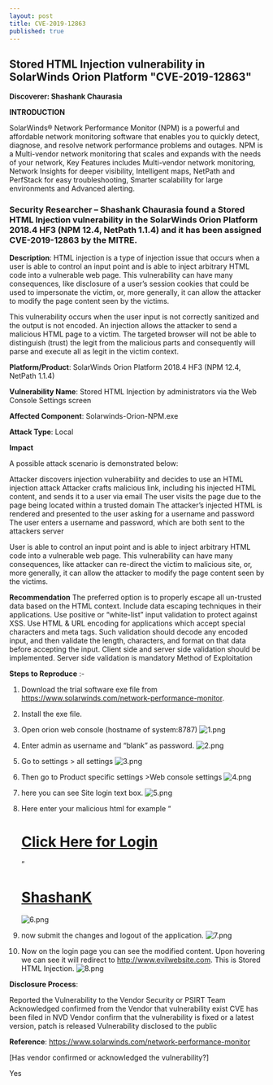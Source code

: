 ```yaml
---
layout: post
title: CVE-2019-12863
published: true
---
```

##  Stored HTML Injection vulnerability in SolarWinds Orion Platform "CVE-2019-12863"

**Discoverer: Shashank Chaurasia**

**INTRODUCTION**

SolarWinds® Network Performance Monitor (NPM) is a powerful and affordable network monitoring software that enables you to quickly detect, diagnose, and resolve network performance problems and outages. NPM is a Multi-vendor network monitoring that scales and expands with the needs of your network, Key Features includes  Multi-vendor network monitoring, Network Insights for deeper visibility, Intelligent maps, NetPath and PerfStack for easy troubleshooting, Smarter scalability for large environments and Advanced alerting.

### Security Researcher – Shashank Chaurasia found a Stored HTML Injection vulnerability in the SolarWinds Orion Platform 2018.4 HF3 (NPM 12.4, NetPath 1.1.4) and it has been assigned CVE-2019-12863 by the MITRE.


**Description**: HTML injection is a type of injection issue that occurs when a user is able to control an input point and is able to inject arbitrary HTML code into a vulnerable web page. This vulnerability can have many consequences, like disclosure of a user’s session cookies that could be used to impersonate the victim, or, more generally, it can allow the attacker to modify the page content seen by the victims.

This vulnerability occurs when the user input is not correctly sanitized and the output is not encoded. An injection allows the attacker to send a malicious HTML page to a victim. The targeted browser will not be able to distinguish (trust) the legit from the malicious parts and consequently will parse and execute all as legit in the victim context.

**Platform/Product**: SolarWinds Orion Platform 2018.4 HF3 (NPM 12.4, NetPath 1.1.4)

**Vulnerability Name**: Stored HTML Injection by administrators via the Web Console Settings screen

**Affected Component**: Solarwinds-Orion-NPM.exe

**Attack Type**: Local

**Impact**

A possible attack scenario is demonstrated below:

Attacker discovers injection vulnerability and decides to use an HTML injection attack
Attacker crafts malicious link, including his injected HTML content, and sends it to a user via email
The user visits the page due to the page being located within a trusted domain
The attacker’s injected HTML is rendered and presented to the user asking for a username and password
The user enters a username and password, which are both sent to the attackers server

User is able to control an input point and is able to inject arbitrary HTML code into a vulnerable web page. This vulnerability can have many consequences, like attacker can re-direct the victim to malicious site, or, more generally, it can allow the attacker to modify the page content seen by the victims.

**Recommendation**
The preferred option is to properly escape all un-trusted data based on the HTML context. Include data escaping techniques in their applications.
Use positive or “white-list” input validation to protect against XSS.
Use HTML & URL encoding for applications which accept special characters and meta tags. Such validation should decode any encoded input, and then validate the length, characters, and format on that data before accepting the input.
Client side and server side validation should be implemented. Server side validation is mandatory
Method of Exploitation

**Steps to Reproduce** :-

1) Download the trial software exe file from https://www.solarwinds.com/network-performance-monitor.

2) Install the exe file.

3) Open orion web console (hostname of system:8787)
![1.png]({{site.baseurl}}/Assets/Images/1.png)

4) Enter admin as username and “blank” as password.
![2.png]({{site.baseurl}}/_posts/2.png)

 5) Go to settings > all settings
 ![3.png]({{site.baseurl}}/_posts/3.png)

6) Then go to Product specific settings >Web console settings
![4.png]({{site.baseurl}}/_posts/4.png)

 7) here you can see Site login text box.
![5.png]({{site.baseurl}}/_posts/5.png)

 8) Here enter your malicious html for example “<h1><a href=”http://www.evilwebsite.com“>Click Here for Login</a></h1>”  <h1><a href=”http://www.evilwebsite.com”>ShashanK</a></h1>
 ![6.png]({{site.baseurl}}/_posts/6.png)

 9) now submit the changes and logout of the application.
 ![7.png]({{site.baseurl}}/_posts/7.png)

10) Now on the login page you can see the modified content. Upon hovering we can see it will redirect to http://www.evilwebsite.com. This is Stored HTML Injection.
![8.png]({{site.baseurl}}/_posts/8.png)

**Disclosure Process**:

Reported the Vulnerability to the Vendor Security or PSIRT Team
Acknowledged confirmed from the Vendor that vulnerability exist
CVE has been filed in NVD
Vendor confirm that the vulnerability is fixed or a latest version, patch is released
Vulnerability disclosed to the public
 

**Reference**: https://www.solarwinds.com/network-performance-monitor  


[Has vendor confirmed or acknowledged the vulnerability?]

Yes
